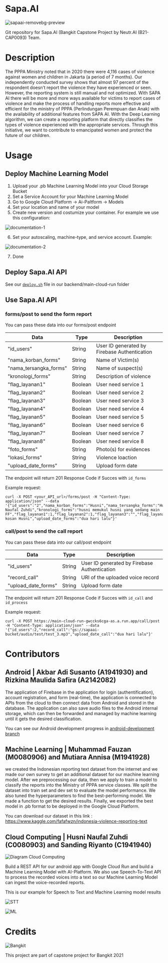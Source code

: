 # Sapa.AI

![sapaai-removebg-preview](https://github.com/Hazunanafaru/Sapa.AI/blob/main/images/sapaai.png)

Git repository for Sapa.AI (Bangkit Capstone Project by Neutr.AI (B21-CAP0093) Team.

# Description
The PPPA Ministry noted that in 2020 there were 4,116 cases of violence against women and children in Jakarta (a period of 7 months). Our independently conducted survey shows that almost 97 percent of the respondent doesn’t report the violence they have experienced or seen. However, the reporting system is still manual and not optimized. With SAPA AI there will be more and more ways available for victims to report cases of violence and make the process of handling reports more effective and efficient for the ministry of PPPA (Perlindungan Perempuan dan Anak) with the availability of additional features from SAPA AI. With the Deep Learning algorithm, we can create a reporting platform that directly classifies the types of violence experienced with the appropriate services. Through this initiative, we want to contribute to emancipated women and protect the future of our children.

# Usage

## Deploy Machine Learning Model
1. Upload your .pb Machine Learning Model into your Cloud Storage Bucket
2. Set a Service Account for your Machine Learning Model
3. Go to Google Cloud Platform -> Ai-Paltform -> Models
4. Set your location and name of your model
5. Create new version and costumize your container. For example we use this configuration:

![documentation-1](https://user-images.githubusercontent.com/35314346/121141190-e8072800-c864-11eb-94c9-a6f9075333b6.png)

6. Set your autoscaling, machine-type, and service account. Example:

![documentation-2](https://user-images.githubusercontent.com/35314346/121141483-30bee100-c865-11eb-8b27-c4323b146e59.png)

7. Done

## Deploy Sapa.AI API
See our [`deploy.sh`](https://github.com/Hazunanafaru/Sapa.AI/blob/main/backend/main-cloud-run/deploy.sh) file in our backend/main-cloud-run folder

## Use Sapa.AI API

### forms/post to send the form report
You can pass these data into our forms/post endpoint

 Data | Type | Description
 -----|------|------------
"id_users" | String | User ID generated by Firebase Authentication
"nama_korban_forms" | String | Name of Victim(s)
"nama_tersangka_forms" | String | Name of suspect(s)
"kronologi_forms" | String | Description of violence 
"flag_layanan1" | Boolean | User need service 1
"flag_layanan2" | Boolean | User need service 2
"flag_layanan3" | Boolean | User need service 3
"flag_layanan4" | Boolean | User need service 4
"flag_layanan5" | Boolean | User need service 5
"flag_layanan6" | Boolean | User need service 6
"flag_layanan7" | Boolean | User need service 7
"flag_layanan8" | Boolean | User need service 8
"foto_forms" | String | Photo(s) for evidences
"lokasi_forms" | String | Violence loaction
"upload_date_forms" | String | Upload form date

The endpoint will return 201 Response Code if Succes with `id_forms`

Example request:

```
curl -X POST <your_API_url>/forms/post -H "Content-Type: application/json" --data '{"id_users":"2","nama_korban_forms":"Husni","nama_tersangka_forms":"Husni Naufal Zuhdi","kronologi_forms":"husni memukul husni yang sedang main FF","flag_layanan1":1,"flag_layanan2":1,"flag_layanan3":"","flag_layanan4":"","flag_layanan5":"","flag_layanan6":"","flag_layanan7":"","flag_layanan8":1,"foto_forms":"","lokasi_forms":"depan kosan Husni","upload_date_forms":"dua hari lalu"}'
```

### call/post to send the call report

You can pass these data into our call/post endpoint

 Data | Type | Description
 -----|------|------------
"id_users" | String | User ID generated by Firebase Authentication
"record_call" | String | URI of the uploaded voice record
"upload_date_forms" | String | Upload form date

The endpoint will return 201 Response Code if Succes with `id_call` and `id_process`

Example request:

```
curl -X POST https://main-cloud-run-gwccks6cga-as.a.run.app/call/post -H "Content-Type: application/json" --data '{"id_users":2,"record_call":"gs://sapaai-bucket/audio/test/test_3.mp3","upload_date_call":"dua hari lalu"}'
```

# Contributors
## Android | Akbar Adi Susanto (A1941930) and Rizkina Maulida Safira (A2142082)
The application of Firebase in the application for  login (authentification), account registration, and form (real-time), the application is connected to APIs from the cloud to then connect data from Android and stored in the database. The application can also save audio files to the Android internal storage, which can then be forwarded and managed by machine learning until it gets the desired classification.

You can see our Android development progress in [android-development branch](https://github.com/Hazunanafaru/Sapa.AI/tree/android-development)

## Machine Learning | Muhammad Fauzan (M0080906) and Mutiara Annisa (M1941928)
we created the Indonesian reporting text dataset from the internet and we made our own survey to get an additional dataset for our machine learning model. After we preprocessing our data, then we apply to train a model to classify the reports into the Ministry of PPPA service classes. We split the dataset into train set and dev set to evaluate the model performance. We also tuned the hyperparameters to find the best-performing model. We made a function to get the desired results. Finally, we exported the best model in .pb format to be deployed in the Google Cloud Platform.

You can download our dataset in this link : https://www.kaggle.com/fafafwzn/indonesia-violence-reporting-text

## Cloud Computing | Husni Naufal Zuhdi (C0080903) and Sanding Riyanto (C1941940)
![Diagram Cloud Computing](https://github.com/Hazunanafaru/Sapa.AI/blob/main/images/mvp_diagram.jpeg)

Build a REST API for our android app with Google Cloud Run and build a Machine Learning Model with AI-Platform. We also use Speech-To-Text API to process the recorded voices into a text so our Machine Learning Model can ingest the voice-recorded reports.

This is our example for Speech to Text and Machine Learning model results

![STT](https://github.com/Hazunanafaru/Sapa.AI/blob/main/images/result_text.png)

![ML](https://github.com/Hazunanafaru/Sapa.AI/blob/main/images/result_services.jpeg)

# Credits
![Bangkit](https://github.com/Hazunanafaru/Sapa.AI/blob/main/images/bangkit.png)

This project are part of capstone project for Bangkit 2021
